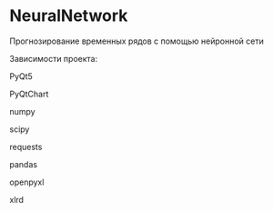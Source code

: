 # NeuralNetwork
Прогнозирование временных рядов с помощью нейронной сети

Зависимости проекта:

PyQt5

PyQtChart

numpy

scipy

requests

pandas

openpyxl

xlrd
